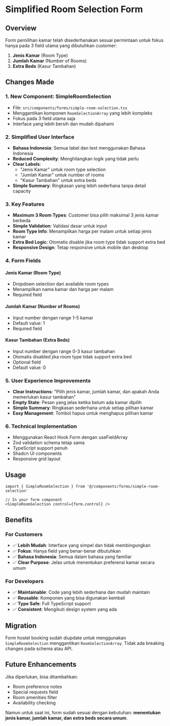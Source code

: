 # Simplified Room Selection Form

## Overview
Form pemilihan kamar telah disederhanakan sesuai permintaan untuk fokus hanya pada 3 field utama yang dibutuhkan customer:

1. **Jenis Kamar** (Room Type)
2. **Jumlah Kamar** (Number of Rooms) 
3. **Extra Beds** (Kasur Tambahan)

## Changes Made

### 1. **New Component: SimpleRoomSelection**
- File: `src/components/forms/simple-room-selection.tsx`
- Menggantikan komponen `RoomSelectionArray` yang lebih kompleks
- Fokus pada 3 field utama saja
- Interface yang lebih bersih dan mudah dipahami

### 2. **Simplified User Interface**
- **Bahasa Indonesia**: Semua label dan text menggunakan Bahasa Indonesia
- **Reduced Complexity**: Menghilangkan logik yang tidak perlu
- **Clear Labels**: 
  - "Jenis Kamar" untuk room type selection
  - "Jumlah Kamar" untuk number of rooms
  - "Kasur Tambahan" untuk extra beds
- **Simple Summary**: Ringkasan yang lebih sederhana tanpa detail capacity

### 3. **Key Features**
- **Maximum 3 Room Types**: Customer bisa pilih maksimal 3 jenis kamar berbeda
- **Simple Validation**: Validasi dasar untuk input
- **Room Type Info**: Menampilkan harga per malam untuk setiap jenis kamar
- **Extra Bed Logic**: Otomatis disable jika room type tidak support extra bed
- **Responsive Design**: Tetap responsive untuk mobile dan desktop

### 4. **Form Fields**

#### Jenis Kamar (Room Type)
- Dropdown selection dari available room types
- Menampilkan nama kamar dan harga per malam
- Required field

#### Jumlah Kamar (Number of Rooms)
- Input number dengan range 1-5 kamar
- Default value: 1
- Required field

#### Kasur Tambahan (Extra Beds)
- Input number dengan range 0-3 kasur tambahan
- Otomatis disabled jika room type tidak support extra bed
- Optional field
- Default value: 0

### 5. **User Experience Improvements**
- **Clear Instructions**: "Pilih jenis kamar, jumlah kamar, dan apakah Anda memerlukan kasur tambahan"
- **Empty State**: Pesan yang jelas ketika belum ada kamar dipilih
- **Simple Summary**: Ringkasan sederhana untuk setiap pilihan kamar
- **Easy Management**: Tombol hapus untuk menghapus pilihan kamar

### 6. **Technical Implementation**
- Menggunakan React Hook Form dengan useFieldArray
- Zod validation schema tetap sama
- TypeScript support penuh
- Shadcn UI components
- Responsive grid layout

## Usage

```tsx
import { SimpleRoomSelection } from '@/components/forms/simple-room-selection'

// In your form component
<SimpleRoomSelection control={form.control} />
```

## Benefits

### For Customers
- ✅ **Lebih Mudah**: Interface yang simpel dan tidak membingungkan
- ✅ **Fokus**: Hanya field yang benar-benar dibutuhkan
- ✅ **Bahasa Indonesia**: Semua dalam bahasa yang familiar
- ✅ **Clear Purpose**: Jelas untuk menentukan preferensi kamar secara umum

### For Developers
- ✅ **Maintainable**: Code yang lebih sederhana dan mudah maintain
- ✅ **Reusable**: Komponen yang bisa digunakan kembali
- ✅ **Type Safe**: Full TypeScript support
- ✅ **Consistent**: Mengikuti design system yang ada

## Migration

Form hostel booking sudah diupdate untuk menggunakan `SimpleRoomSelection` menggantikan `RoomSelectionArray`. Tidak ada breaking changes pada schema atau API.

## Future Enhancements

Jika diperlukan, bisa ditambahkan:
- Room preference notes
- Special requests field
- Room amenities filter
- Availability checking

Namun untuk saat ini, form sudah sesuai dengan kebutuhan: **menentukan jenis kamar, jumlah kamar, dan extra beds secara umum**.
